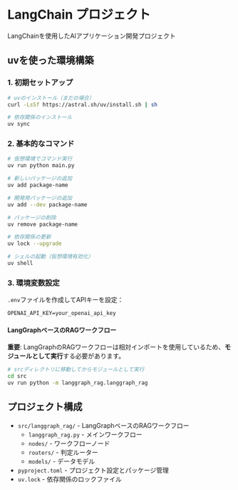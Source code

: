 # LangChain プロジェクト

LangChainを使用したAIアプリケーション開発プロジェクト

## uvを使った環境構築

### 1. 初期セットアップ
```bash
# uvのインストール（まだの場合）
curl -LsSf https://astral.sh/uv/install.sh | sh

# 依存関係のインストール
uv sync
```

### 2. 基本的なコマンド

```bash
# 仮想環境でコマンド実行
uv run python main.py

# 新しいパッケージの追加
uv add package-name

# 開発用パッケージの追加
uv add --dev package-name

# パッケージの削除
uv remove package-name

# 依存関係の更新
uv lock --upgrade

# シェルの起動（仮想環境有効化）
uv shell
```

### 3. 環境変数設定

`.env`ファイルを作成してAPIキーを設定：
```
OPENAI_API_KEY=your_openai_api_key
```

#### LangGraphベースのRAGワークフロー

**重要**: LangGraphのRAGワークフローは相対インポートを使用しているため、**モジュールとして実行**する必要があります。

```bash
# srcディレクトリに移動してからモジュールとして実行
cd src
uv run python -m langgraph_rag.langgraph_rag
```

## プロジェクト構成

- `src/langgraph_rag/` - LangGraphベースのRAGワークフロー
  - `langgraph_rag.py` - メインワークフロー
  - `nodes/` - ワークフローノード
  - `routers/` - 判定ルーター
  - `models/` - データモデル
- `pyproject.toml` - プロジェクト設定とパッケージ管理
- `uv.lock` - 依存関係のロックファイル
